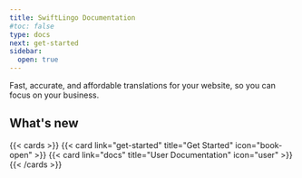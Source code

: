 ```yaml
---
title: SwiftLingo Documentation
#toc: false
type: docs
next: get-started
sidebar:
  open: true
---
```


Fast, accurate, and affordable translations for your website, so you can focus on your business.

## What's new

{{< cards >}}
  {{< card link="get-started" title="Get Started" icon="book-open" >}}
  {{< card link="docs" title="User Documentation" icon="user" >}}
{{< /cards >}}

[//]: # (## Get started)

[//]: # ()
[//]: # (For more information, visit [Hextra]&#40;https://imfing.github.io/hextra&#41;.)

[//]: # ()
[//]: # (## Learn the basics)

